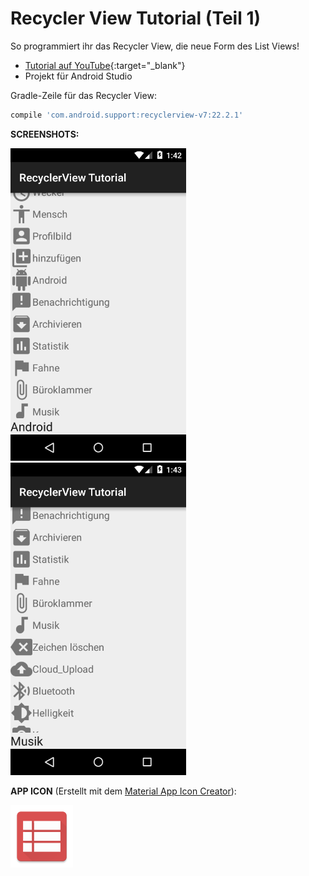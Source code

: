 # Recycler View Tutorial (Teil 1)
So programmiert ihr das Recycler View, die neue Form des List Views!

- [Tutorial auf YouTube](http://youtu.be/3CG-iXdje6E){:target="_blank"}
- Projekt für Android Studio

Gradle-Zeile für das Recycler View: 
````gradle
compile 'com.android.support:recyclerview-v7:22.2.1'
````

<b>SCREENSHOTS:</b>

<img src="https://github.com/derAndroidPro/RecyclerViewTutorial1/blob/master/device-2015-08-08-194233.png" height="500px"/>
<img src="https://github.com/derAndroidPro/RecyclerViewTutorial1/blob/master/device-2015-08-08-194255.png" height="500px"/>

<b>APP ICON</b> (Erstellt mit dem [Material App Icon Creator](http://romannurik.github.io/AndroidAssetStudio/icons-launcher.html)):

<img src="https://github.com/derAndroidPro/RecyclerViewTutorial1/blob/master/app/src/main/res/mipmap-xxxhdpi/ic_launcher.png" height="100px"/>
